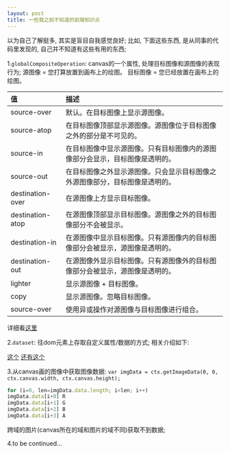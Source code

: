 ```yaml
---
layout: post
title: 一些我之前不知道的前端知识点
---
```


以为自己了解挺多, 其实是盲目自我感觉良好;
比如, 下面这些东西, 是从同事的代码里发现的, 自己并不知道有这些有用的东西;

1.`globalCompositeOperation`: canvas的一个属性, 处理目标图像和源图像的表现行为;
    源图像 = 您打算放置到画布上的绘图。
    目标图像 = 您已经放置在画布上的绘图。

| 值 | 描述 |
| :-------| :---- |
|source-over | 默认。在目标图像上显示源图像。|
|source-atop | 在目标图像顶部显示源图像。源图像位于目标图像之外的部分是不可见的。|
|source-in | 在目标图像中显示源图像。只有目标图像内的源图像部分会显示，目标图像是透明的。|
|source-out | 在目标图像之外显示源图像。只会显示目标图像之外源图像部分，目标图像是透明的。|
|destination-over | 在源图像上方显示目标图像。|
|destination-atop | 在源图像顶部显示目标图像。源图像之外的目标图像部分不会被显示。|
|destination-in | 在源图像中显示目标图像。只有源图像内的目标图像部分会被显示，源图像是透明的。|
|destination-out | 在源图像外显示目标图像。只有源图像外的目标图像部分会被显示，源图像是透明的。|
|lighter | 显示源图像 + 目标图像。|
|copy | 显示源图像。忽略目标图像。|
|source-over | 使用异或操作对源图像与目标图像进行组合。|

详细看<a href="http://www.w3school.com.cn/tags/canvas_globalcompositeoperation.asp" target="_blank">这里</a>


2.`dataset`: 往dom元素上存取自定义属性/数据的方式;
相关介绍如下:

<a href="http://www.cnblogs.com/ATree/archive/2011/08/24/HTML5-Dataset.html" target="_blank">这个</a>
<a href="http://www.zhangxinxu.com/wordpress/2010/08/翻译-你必须知道的28个html5特征、窍门和技术/" target="_blank">还有这个</a>


3.从canvas画的图像中获取图像数据: `var imgData = ctx.getImageData(0, 0, ctx.canvas.width, ctx.canvas.height);`

```js
for (i=0, len=imgData.data.length; i<len; i++)
imgData.data[i+0] R
imgData.data[i+1] G
imgData.data[i+2] B
imgData.data[i+3] A
```

跨域的图片(canvas所在的域和图片的域不同)获取不到数据;

4.to be continued...
